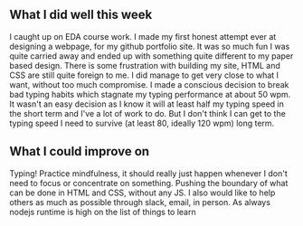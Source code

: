 ## What I did well this week
I caught up on EDA course work. I made my first honest attempt ever at designing a webpage, for my github portfolio site. It was so much fun I was quite carried away and ended up with something quite different to my paper based design. There is some frustration with building my site, HTML and CSS are still quite foreign to me. I did manage to get very close to what I want, without too much compromise. 
I made a conscious decision to break bad typing habits which stagnate my typing performance at about 50 wpm. It wasn't an easy decision as I know it will at least half my typing speed in the short term and I've a lot of work to do. But I don't think I can get to the typing speed I need to survive (at least 80, ideally 120 wpm) long term.

## What I could improve on
Typing! 
Practice mindfulness, it should really just happen whenever I don't need to focus or concentrate on something.
Pushing the boundary of what can be done in HTML and CSS, without any JS.
I also would like to help others as much as possible through slack, email, in person.
As always nodejs runtime is high on the list of things to learn